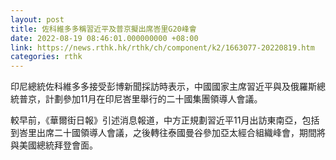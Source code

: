 ```yaml
---
layout: post
title: 佐科維多多稱習近平及普京擬出席峇里G20峰會
date: 2022-08-19 08:46:01.000000000 +08:00
link: https://news.rthk.hk/rthk/ch/component/k2/1663077-20220819.htm
categories: rthk
---
```


印尼總統佐科維多多接受彭博新聞採訪時表示，中國國家主席習近平與及俄羅斯總統普京，計劃參加11月在印尼峇里舉行的二十國集團領導人會議。

較早前，《華爾街日報》引述消息報道，中方正規劃習近平11月出訪東南亞，包括到峇里出席二十國領導人會議，之後轉往泰國曼谷參加亞太經合組織峰會，期間將與美國總統拜登會面。
